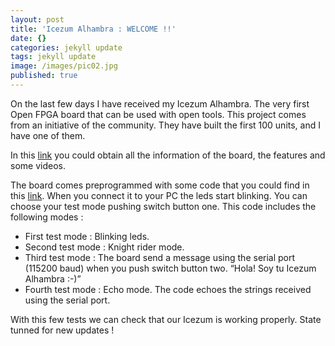```yaml
---
layout: post
title: 'Icezum Alhambra : WELCOME !!'
date: {}
categories: jekyll update
tags: jekyll update
image: /images/pic02.jpg
published: true
---
```

On the last few days I have received my Icezum Alhambra. The very first Open FPGA board that can be used with open tools. This project comes from an initiative of the community. They have built the first 100 units, and I have one of them.

In this [link][icezum-wiki] you could obtain all the information of the board, the features and some videos.

The board comes preprogrammed with some code that you could find in this [link][user-test]. When you connect it to your PC the leds start blinking. You can choose your test mode pushing switch button one. This code includes the following modes :

 *  First test mode : Blinking leds.
 *  Second test mode : Knight rider mode.
 *  Third test mode  : The board send a message using the serial port (115200 baud) when you push switch button two. “Hola! Soy tu Icezum Alhambra :-)”
*  Fourth test mode : Echo mode. The code echoes the strings received using the serial port.

With this few tests we can check that our Icezum is working properly. State tunned for new updates !

[icezum-wiki]: https://github.com/FPGAwars/icezum/wiki
[user-test]: https://github.com/FPGAwars/icezum/tree/master/examples/user-test